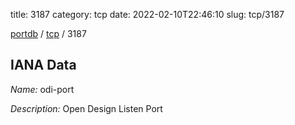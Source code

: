 title: 3187
category: tcp
date: 2022-02-10T22:46:10
slug: tcp/3187

[portdb](/) / [tcp](/category/tcp.html) / 3187


## IANA Data

_Name:_ odi-port

_Description:_ Open Design Listen Port

